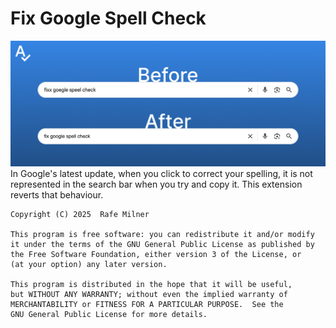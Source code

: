 # Fix Google Spell Check
![Before - fixx goegle speel check, After -fix google spell check](https://github.com/Milnerrafe/Fix-Google-Spell-Check/blob/6b8fd9bcd0d55f8b7126ea72853f1b194fef9516/Store%20listing/Marquee-promo-tile.png "Marquee-promo-tile")
In Google's latest update, when you click to correct your spelling, it is not represented in the search bar when you try and copy it. This extension reverts that behaviour.


    Copyright (C) 2025  Rafe Milner

    This program is free software: you can redistribute it and/or modify
    it under the terms of the GNU General Public License as published by
    the Free Software Foundation, either version 3 of the License, or
    (at your option) any later version.

    This program is distributed in the hope that it will be useful,
    but WITHOUT ANY WARRANTY; without even the implied warranty of
    MERCHANTABILITY or FITNESS FOR A PARTICULAR PURPOSE.  See the
    GNU General Public License for more details.
